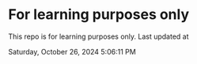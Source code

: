 # For learning purposes only
This repo is for learning purposes only.
Last updated at

Saturday, October 26, 2024 5:06:11 PM

